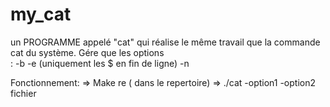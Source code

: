 # my_cat
un PROGRAMME appelé "cat" qui réalise le même travail que la commande cat du système.
 Gére que les options<br> :
  -b
  -e (uniquement les $ en fin de ligne)
  -n
  
  Fonctionnement: 
  => Make re ( dans le repertoire)
  => ./cat -option1 -option2 fichier 
